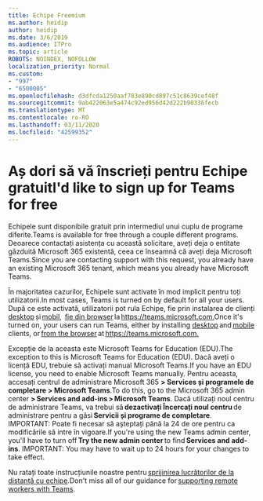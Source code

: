 ```yaml
---
title: Echipe Freemium
ms.author: heidip
author: heidip
ms.date: 3/6/2019
ms.audience: ITPro
ms.topic: article
ROBOTS: NOINDEX, NOFOLLOW
localization_priority: Normal
ms.custom:
- "997"
- "6500005"
ms.openlocfilehash: d3dfcda1250aaf783e890cd897c51c8639cef48f
ms.sourcegitcommit: 9ab422063e5a474c92ed956d42d222b90336fecb
ms.translationtype: MT
ms.contentlocale: ro-RO
ms.lasthandoff: 03/11/2020
ms.locfileid: "42599352"
---
```

# <a name="id-like-to-sign-up-for-teams-for-free"></a><span data-ttu-id="60afe-102">Aș dori să vă înscrieți pentru Echipe gratuit</span><span class="sxs-lookup"><span data-stu-id="60afe-102">I'd like to sign up for Teams for free</span></span>

<span data-ttu-id="60afe-103">Echipele sunt disponibile gratuit prin intermediul unui cuplu de programe diferite.</span><span class="sxs-lookup"><span data-stu-id="60afe-103">Teams is available for free through a couple different programs.</span></span> <span data-ttu-id="60afe-104">Deoarece contactați asistența cu această solicitare, aveți deja o entitate găzduită Microsoft 365 existentă, ceea ce înseamnă că aveți deja Microsoft Teams.</span><span class="sxs-lookup"><span data-stu-id="60afe-104">Since you are contacting support with this request, you already have an existing Microsoft 365 tenant, which means you already have Microsoft Teams.</span></span>

<span data-ttu-id="60afe-105">În majoritatea cazurilor, Echipele sunt activate în mod implicit pentru toți utilizatorii.</span><span class="sxs-lookup"><span data-stu-id="60afe-105">In most cases, Teams is turned on by default for all your users.</span></span> <span data-ttu-id="60afe-106">După ce este activată, utilizatorii pot rula Echipe, fie prin instalarea de clienți [desktop](https://docs.microsoft.com/MicrosoftTeams/get-clients#desktop-client) și [mobil,](https://docs.microsoft.com/MicrosoftTeams/get-clients#mobile-clients)  [fie din browser](https://docs.microsoft.com/MicrosoftTeams/get-clients#web-client) la <https://teams.microsoft.com.></span><span class="sxs-lookup"><span data-stu-id="60afe-106">Once it's turned on, your users can run Teams, either by installing [desktop](https://docs.microsoft.com/MicrosoftTeams/get-clients#desktop-client) and [mobile](https://docs.microsoft.com/MicrosoftTeams/get-clients#mobile-clients) clients, or [from the browser](https://docs.microsoft.com/MicrosoftTeams/get-clients#web-client) at <https://teams.microsoft.com.></span></span>

<span data-ttu-id="60afe-107">Excepție de la aceasta este Microsoft Teams for Education (EDU).</span><span class="sxs-lookup"><span data-stu-id="60afe-107">The exception to this is Microsoft Teams for Education (EDU).</span></span> <span data-ttu-id="60afe-108">Dacă aveți o licență EDU, trebuie să activați manual Microsoft Teams.</span><span class="sxs-lookup"><span data-stu-id="60afe-108">If you have an EDU license, you need to enable Microsoft Teams manually.</span></span> <span data-ttu-id="60afe-109">Pentru aceasta, accesați centrul de administrare Microsoft 365 **> Services și programele de completare > Microsoft Teams**.</span><span class="sxs-lookup"><span data-stu-id="60afe-109">To do this, go to the Microsoft 365 admin center **> Services and add-ins > Microsoft Teams**.</span></span> <span data-ttu-id="60afe-110">Dacă utilizați noul centru de administrare Teams, va trebui să **dezactivați Încercați noul centru** de administrare pentru a găsi **Servicii și programe de completare**. IMPORTANT: Poate fi necesar să așteptați până la 24 de ore pentru ca modificările să intre în vigoare.</span><span class="sxs-lookup"><span data-stu-id="60afe-110">If you're using the new Teams admin center, you'll have to turn off **Try the new admin center** to find **Services and add-ins**. IMPORTANT: You may have to wait up to 24 hours for your changes to take effect.</span></span>

<span data-ttu-id="60afe-111">Nu ratați toate instrucțiunile noastre pentru [sprijinirea lucrătorilor de la distanță cu echipe](https://docs.microsoft.com/MicrosoftTeams/support-remote-work-with-teams).</span><span class="sxs-lookup"><span data-stu-id="60afe-111">Don't miss all of our guidance for [supporting remote workers with Teams](https://docs.microsoft.com/MicrosoftTeams/support-remote-work-with-teams).</span></span>
